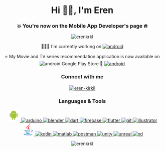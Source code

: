 <h1 align="center">Hi 💪🏻, I'm Eren</h1>
<h3 align="center">💥 You're now on the Mobile App Developer's page 🔥</h3>

<p align="center"> <img src="https://komarev.com/ghpvc/?username=erenkrkl&label=Profile%20views&color=1adb00&style=flat-square" alt="erenkrkl" /> </p>

<p align="center">👨🏻‍💻 I'm currently working on <a href="https://www.linkedin.com/company/kentkart/mycompany/" target="_blank" rel="noreferrer"> <img src="https://www.kentkart.com/wp-content/uploads/2021/01/logo.png" alt="android" width="100" height="20"/> </a></p>

<p align="center">⭐️ My Movie and TV series recommendation application is now available on <img src="https://freelogopng.com/images/all_img/1664285914google-play-logo-png.png" alt="android" width="15" height="15"/> Google Play Store 🚀 <a href="https://play.google.com/store/apps/details?id=com.erendev.fizi&hl=en&gl=US" target="_blank" rel="noreferrer"> <img src="https://play-lh.googleusercontent.com/RFjXTT1shs2CN3im83HIO_9DfSgBZd4Do_AOkULLh7vkLyvejmF_P7nbAZl2qucQjp0=w0" alt="android" width="40" height="40"/> </a></p>

<h3 align="center">Connect with me</h3>
<p align="center">
  <a href="https://linkedin.com/in/eren-kirkil" target="blank"><img align="center" src="https://raw.githubusercontent.com/rahuldkjain/github-profile-readme-generator/master/src/images/icons/Social/linked-in-alt.svg" alt="eren-kirkil" height="30" width="40" /></a>
</p>

<h3 align="center">Languages & Tools</h3>
<p align="center"> <a href="https://developer.android.com" target="_blank" rel="noreferrer"> <img src="https://raw.githubusercontent.com/devicons/devicon/master/icons/android/android-original-wordmark.svg" alt="android" width="40" height="40"/> </a> <a href="https://www.arduino.cc/" target="_blank" rel="noreferrer"> <img src="https://cdn.worldvectorlogo.com/logos/arduino-1.svg" alt="arduino" width="40" height="40"/> </a> <a href="https://www.blender.org/" target="_blank" rel="noreferrer"> <img src="https://download.blender.org/branding/community/blender_community_badge_white.svg" alt="blender" width="40" height="40"/> </a> <a href="https://dart.dev" target="_blank" rel="noreferrer"> <img src="https://www.vectorlogo.zone/logos/dartlang/dartlang-icon.svg" alt="dart" width="40" height="40"/> </a> <a href="https://firebase.google.com/" target="_blank" rel="noreferrer"> <img src="https://www.vectorlogo.zone/logos/firebase/firebase-icon.svg" alt="firebase" width="40" height="40"/> </a> <a href="https://flutter.dev" target="_blank" rel="noreferrer"> <img src="https://www.vectorlogo.zone/logos/flutterio/flutterio-icon.svg" alt="flutter" width="40" height="40"/> </a> <a href="https://git-scm.com/" target="_blank" rel="noreferrer"> <img src="https://www.vectorlogo.zone/logos/git-scm/git-scm-icon.svg" alt="git" width="40" height="40"/> </a> <a href="https://www.adobe.com/in/products/illustrator.html" target="_blank" rel="noreferrer"> <img src="https://www.vectorlogo.zone/logos/adobe_illustrator/adobe_illustrator-icon.svg" alt="illustrator" width="40" height="40"/> </a> <a href="https://www.java.com" target="_blank" rel="noreferrer"> <img src="https://raw.githubusercontent.com/devicons/devicon/master/icons/java/java-original.svg" alt="java" width="40" height="40"/> </a> <a href="https://kotlinlang.org" target="_blank" rel="noreferrer"> <img src="https://www.vectorlogo.zone/logos/kotlinlang/kotlinlang-icon.svg" alt="kotlin" width="40" height="40"/> </a> <a href="https://www.mathworks.com/" target="_blank" rel="noreferrer"> <img src="https://upload.wikimedia.org/wikipedia/commons/2/21/Matlab_Logo.png" alt="matlab" width="40" height="40"/> </a> <a href="https://postman.com" target="_blank" rel="noreferrer"> <img src="https://www.vectorlogo.zone/logos/getpostman/getpostman-icon.svg" alt="postman" width="40" height="40"/> </a> <a href="https://unity.com/" target="_blank" rel="noreferrer"> <img src="https://www.vectorlogo.zone/logos/unity3d/unity3d-icon.svg" alt="unity" width="40" height="40"/> </a> <a href="https://unrealengine.com/" target="_blank" rel="noreferrer"> <img src="https://raw.githubusercontent.com/kenangundogan/fontisto/036b7eca71aab1bef8e6a0518f7329f13ed62f6b/icons/svg/brand/unreal-engine.svg" alt="unreal" width="40" height="40"/> </a> <a href="https://www.adobe.com/products/xd.html" target="_blank" rel="noreferrer"> <img src="https://cdn.worldvectorlogo.com/logos/adobe-xd.svg" alt="xd" width="40" height="40"/> </a> </p>

<p align="center"><img src="https://github-readme-streak-stats.herokuapp.com/?user=erenkrkl&theme=dark" alt="erenkrkl" /></p>
